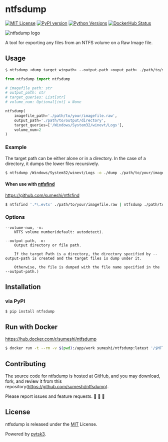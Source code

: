 # ntfsdump

[![MIT License](http://img.shields.io/badge/license-MIT-blue.svg?style=flat)](LICENSE)
[![PyPI version](https://badge.fury.io/py/ntfsdump.svg)](https://badge.fury.io/py/ntfsdump)
[![Python Versions](https://img.shields.io/pypi/pyversions/ntfsdump.svg)](https://pypi.org/project/ntfsdump/)
[![DockerHub Status](https://shields.io/docker/cloud/build/sumeshi/ntfsdump)](https://hub.docker.com/r/sumeshi/ntfsdump)

![ntfsdump logo](https://gist.githubusercontent.com/sumeshi/c2f430d352ae763273faadf9616a29e5/raw/baa85b045e0043914218cf9c0e1d1722e1e7524b/ntfsdump.svg)

A tool for exporting any files from an NTFS volume on a Raw Image file.


## Usage

```bash
$ ntfsdump <dump_target_winpath> --output-path <ouput_path> ./path/to/your/imagefile.raw
```

```python
from ntfsdump import ntfsdump

# imagefile_path: str
# output_path: str
# target_queries: List[str]
# volume_num: Optional[int] = None

ntfsdump(
    imagefile_path='./path/to/your/imagefile.raw',
    output_path='./path/to/output/directory',
    target_queries=['/Windows/System32/winevt/Logs'],
    volume_num=2
)
```

### Example
The target path can be either alone or in a directory.
In the case of a directory, it dumps the lower files recursively.

```.bash
$ ntfsdump /Windows/System32/winevt/Logs -o ./dump ./path/to/your/imagefile.raw
```


#### When use with [ntfsfind](https://github.com/sumeshi/ntfsfind)

https://github.com/sumeshi/ntfsfind

```.bash
$ ntfsfind '.*\.evtx' ./path/to/your/imagefile.raw | ntfsdump ./path/to/your/imagefile.raw
```

### Options
```
--volume-num, -n:
    NTFS volume number(default: autodetect).

--output-path, -o:
    Output directory or file path.

    If the target Path is a directory, the directory specified by --output-path is created and the target files is dump under it.

    Otherwise, the file is dumped with the file name specified in the --output-path.)
```

## Installation

### via PyPI

```
$ pip install ntfsdump
```

## Run with Docker
https://hub.docker.com/r/sumeshi/ntfsdump


```bash
$ docker run -t --rm -v $(pwd):/app/work sumeshi/ntfsdump:latest '/$MFT' /app/work/sample.raw
```

## Contributing

The source code for ntfsdump is hosted at GitHub, and you may download, fork, and review it from this repository(https://github.com/sumeshi/ntfsdump).

Please report issues and feature requests. :sushi: :sushi: :sushi:

## License

ntfsdump is released under the [MIT](https://github.com/sumeshi/ntfsdump/blob/master/LICENSE) License.

Powered by [pytsk3](https://github.com/py4n6/pytsk).  